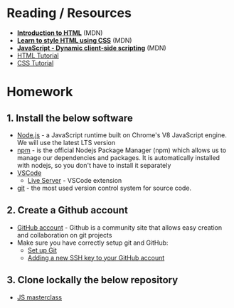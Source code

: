 # Reading / Resources

- [**Introduction to HTML**](https://developer.mozilla.org/en-US/docs/Learn/HTML/Introduction_to_HTML) (MDN)
- [**Learn to style HTML using CSS**](https://developer.mozilla.org/en-US/docs/Learn/CSS) (MDN)
- [**JavaScript - Dynamic client-side scripting**](https://developer.mozilla.org/en-US/docs/Learn/JavaScript) (MDN)
- [HTML Tutorial](https://www.geeksforgeeks.org/html-tutorial/)
- [CSS Tutorial](https://www.geeksforgeeks.org/css-tutorial/)

# Homework

## 1. Install the below software

- [Node.js](https://nodejs.org/) - a JavaScript runtime built on Chrome's V8 JavaScript engine. We will use the latest LTS version
- [npm](https://www.npmjs.com/) - is the official Nodejs Package Manager (npm) which allows us to manage our dependencies and packages. It is automatically installed with nodejs, so you don't have to install it separately
- [VSCode](https://code.visualstudio.com/)
  - [Live Server](https://marketplace.visualstudio.com/items?itemName=ritwickdey.LiveServer) - VSCode extension
- [git](https://git-scm.com/) - the most used version control system for source code.

## 2. Create a Github account

- [GitHub account](https://github.com/) - Github is a community site that allows easy creation and collaboration on git projects
- Make sure you have correctly setup git and GitHub:
  - [Set up Git](https://docs.github.com/en/get-started/getting-started-with-git/set-up-git)
  - [Adding a new SSH key to your GitHub account](https://docs.github.com/en/authentication/connecting-to-github-with-ssh/adding-a-new-ssh-key-to-your-github-account?platform=windows)

## 3. Clone lockally the below repository

- [JS masterclass](https://github.com/tsevdos/js-masterclass)
